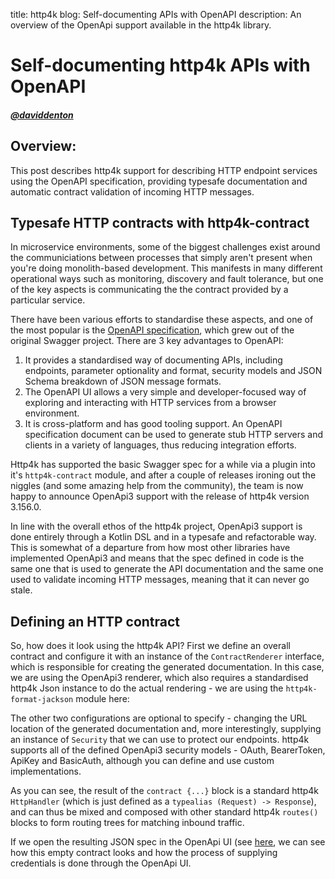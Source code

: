 title: http4k blog: Self-documenting APIs with OpenAPI
description: An overview of the OpenApi support available in the http4k library.

# Self-documenting http4k APIs with OpenAPI

##### [@daviddenton][github]

## Overview:
This post describes http4k support for describing HTTP endpoint services using the OpenAPI specification, providing typesafe documentation and automatic contract validation of incoming HTTP messages.

## Typesafe HTTP contracts with http4k-contract

In microservice environments, some of the biggest challenges exist around the communiciations between processes that simply aren't present when you're doing monolith-based development. This manifests in many different operational ways such as monitoring, discovery and fault tolerance, but one of the key aspects is communicating the the contract provided by a particular service.

There have been various efforts to standardise these aspects, and one of the most popular is the [OpenAPI specification](openapi_spec), which grew out of the original Swagger project. There are 3 key advantages to OpenAPI:

1. It provides a standardised way of documenting APIs, including endpoints, parameter optionality and format, security models and JSON Schema breakdown of JSON message formats.
1. The OpenAPI UI allows a very simple and developer-focused way of exploring and interacting with HTTP services from a browser environment.
1. It is cross-platform and has good tooling support. An OpenAPI specification document can be used to generate stub HTTP servers and clients in a variety of languages, thus reducing integration efforts.

Http4k has supported the basic Swagger spec for a while via a plugin into it's `http4k-contract` module, and after a couple of releases ironing out the niggles (and some amazing help from the community), the team is now happy to announce OpenApi3 support with the release of http4k version 3.156.0.

In line with the overall ethos of the http4k project, OpenApi3 support is done entirely through a Kotlin DSL and in a typesafe and refactorable way. This is somewhat of a departure from how most other libraries have implemented OpenApi3 and means that the spec defined in code is the same one that is used to generate the API documentation and the same one used to validate incoming HTTP messages, meaning that it can never go stale.

## Defining an HTTP contract
So, how does it look using the http4k API? First we define an overall contract and configure it with an instance of the `ContractRenderer` interface, which is responsible for creating the generated documentation. In this case, we are using the OpenApi3 renderer, which also requires a standardised http4k Json instance to do the actual rendering - we are using the `http4k-format-jackson` module here:

<script src="https://gist-it.appspot.com/https://github.com/http4k/http4k/blob/master/src/docs/blog/self_documenting_apis/basic_contract.kt"></script>

The other two configurations are optional to specify - changing the URL location of the generated documentation and, more interestingly, supplying an instance of `Security` that we can use to protect our endpoints. http4k supports all of the defined OpenApi3 security models - OAuth, BearerToken, ApiKey and BasicAuth, although you can define and use custom implementations.

As you can see, the result of the `contract {...}` block is a standard http4k `HttpHandler` (which is just defined as a `typealias (Request) -> Response`), and can thus be mixed and composed with other standard http4k `routes()` blocks to form routing trees for matching inbound traffic.

If we open the resulting JSON spec in the OpenApi UI (see [here](basic_contract), we can see how this empty contract looks and how the process of supplying credentials is done through the OpenApi UI.

[github]: http://github.com/daviddenton
[http4k]: https://http4k.org
[openapi_spec]: https://swagger.io/specification/
[basic_contract]: https://http4k.org/openapi3?url=https://github.com/http4k/http4k/blob/master/src/docs/blog/self_documenting_apis/basic_contract.json
